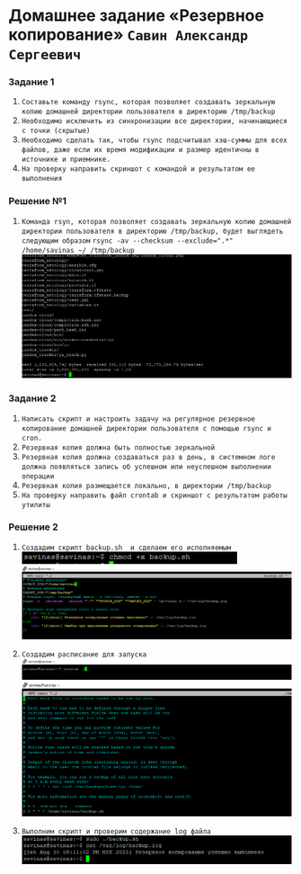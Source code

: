 # Домашнее задание «Резервное копирование» `Савин Александр Сергеевич`


### Задание 1
1. `Составьте команду rsync, которая позволяет создавать зеркальную копию домашней директории пользователя в директорию /tmp/backup`
2. `Необходимо исключить из синхронизации все директории, начинающиеся с точки (скрытые)`
3. `Необходимо сделать так, чтобы rsync подсчитывал хэш-суммы для всех файлов, даже если их время модификации и размер идентичны в источнике и приемнике.`
4. `На проверку направить скриншот с командой и результатом ее выполнения`

### Решение №1
1. `Команда rsyn, которая позволяет создавать зеркальную копию домашней директории пользователя в директорию /tmp/backup, будет выглядеть следующим образом`
`rsync -av --checksum --exclude=".*"  /home/savinas ~/ /tmp/backup`
![Результат выполнения команды](https://github.com/AlexanderSerg-jun/rsync_netotlogy_savin/blob/main/img/rsync.png)
### Задание 2
1. `Написать скрипт и настроить задачу на регулярное резервное копирование домашней директории пользователя с помощью rsync и cron.`
2. `Резервная копия должна быть полностью зеркальной`
3. `Резервная копия должна создаваться раз в день, в системном логе должна появляться запись об успешном или неуспешном выполнении операции`
4. `Резервная копия размещается локально, в директории /tmp/backup`
5. `На проверку направить файл crontab и скриншот с результатом работы утилиты`
### Решение 2
1. `Создадим скрипт backup.sh  и сделаем его исполняемым `
![Создание скрипта](https://github.com/AlexanderSerg-jun/rsync_netotlogy_savin/blob/main/img/create_sh.png)
![Содержимое скрипта](https://github.com/AlexanderSerg-jun/rsync_netotlogy_savin/blob/main/img/create_sh_sod.png)

2.  `Создадим расписание для запуска`
![Команда для создания расписания](https://github.com/AlexanderSerg-jun/rsync_netotlogy_savin/blob/main/img/cron1.png)
![Содержимое файла cron](https://github.com/AlexanderSerg-jun/rsync_netotlogy_savin/blob/main/img/cron2.png)
3. `Выполним скрипт и проверим содержание log файла`
![Запуск скрипта и проверка его успешного выполнения](https://github.com/AlexanderSerg-jun/rsync_netotlogy_savin/blob/main/img/backup.png)